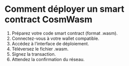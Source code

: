 # Comment déployer un smart contract CosmWasm

1. Préparez votre code smart contract (format .wasm).
2. Connectez-vous à votre wallet compatible.
3. Accédez à l’interface de déploiement.
4. Téléversez le fichier .wasm.
5. Signez la transaction.
6. Attendez la confirmation du réseau.
